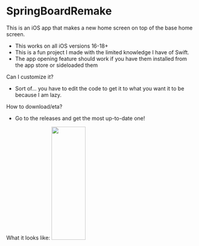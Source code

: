 # SpringBoardRemake

This is an iOS app that makes a new home screen on top of the base home screen.
 - This works on all iOS versions 16-18+
 - This is a fun project I made with the limited knowledge I have of Swift.
 - The app opening feature should work if you have them installed from the app store or sideloaded them

Can I customize it?
 - Sort of... you have to edit the code to get it to what you want it to be because I am lazy.

How to download/eta?
 - Go to the releases and get the most up-to-date one!

What it looks like:
<img src="https://github.com/user-attachments/assets/6013a031-08f5-405d-892b-f858f7b11ced" width="90" height="300">
